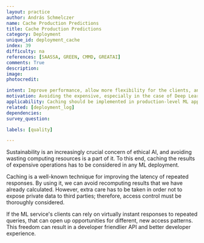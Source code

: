 ```yaml
---
layout: practice
author: András Schmelczer
name: Cache Production Predictions
title: Cache Production Predictions
category: Deployment
unique_id: deployment_cache
index: 39
difficulty: na
references: [SAASSA, GREEN, CMMD, GREATAI]
comments: True
description:
image:
photocredit:

intent: Improve performance, allow more flexibility for the clients, and reduce the deployment's carbon footprint.
motivation: Avoiding the expensive, especially in the case of Deep Learning models, recomputation of results can lead to lower latency, lower costs, and an overall more socially conscious deployment.
applicability: Caching should be implemented in production-level ML applications where repeating input values may occur.
related: [deployment_log]
dependencies:
survey_question:

labels: [quality]

---
```


Sustainability is an increasingly crucial concern of ethical AI, and avoiding wasting computing resources is a part of it. To this end, caching the results of expensive operations has to be considered in any ML deployment.

Caching is a well-known technique for improving the latency of repeated responses. By using it, we can avoid recomputing results that we have already calculated. However, extra care has to be taken in order not to expose private data to third parties; therefore, access control must be thoroughly considered. 

If the ML service's clients can rely on virtually instant responses to repeated queries, that can open up opportunities for different, new access patterns. This freedom can result in a developer friendlier API and better developer experience.
